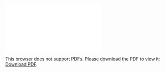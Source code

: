 <object data="christ-in-song/CIS1908pdfs/371.pdf" type="application/pdf" width="100%" height="1024px">
    <embed src="christ-in-song/CIS1908pdfs/371.pdf">
        <p>This browser does not support PDFs. Please download the PDF to view it: <a href="christ-in-song/CIS1908pdfs/371.pdf">Download PDF</a>.</p>
    </embed>
</object>
